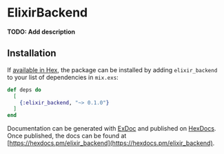 # ElixirBackend

**TODO: Add description**

## Installation

If [available in Hex](https://hex.pm/docs/publish), the package can be installed
by adding `elixir_backend` to your list of dependencies in `mix.exs`:

```elixir
def deps do
  [
    {:elixir_backend, "~> 0.1.0"}
  ]
end
```

Documentation can be generated with [ExDoc](https://github.com/elixir-lang/ex_doc)
and published on [HexDocs](https://hexdocs.pm). Once published, the docs can
be found at [https://hexdocs.pm/elixir_backend](https://hexdocs.pm/elixir_backend).

